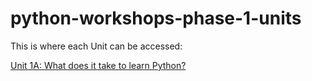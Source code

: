 # python-workshops-phase-1-units

This is where each Unit can be accessed:

[Unit 1A: What does it take to learn Python?](https://colab.research.google.com/drive/1SKdB0z-CHV1YpR-cn4JB4dsQP9gavoPT?usp=sharing)


